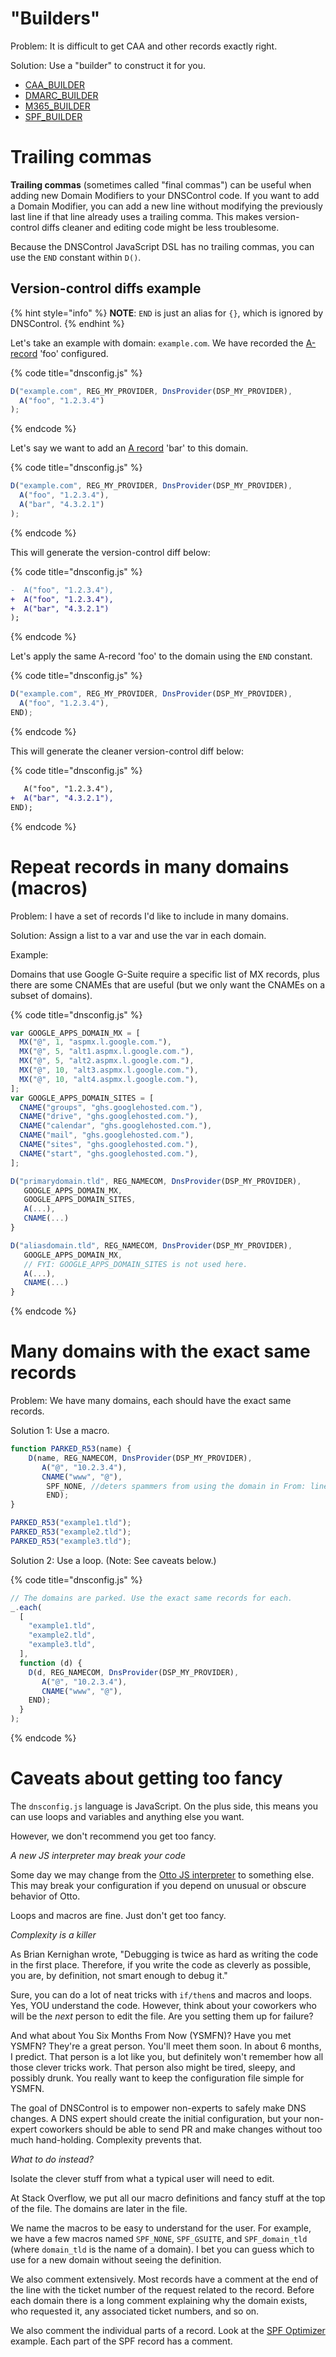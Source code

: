 # "Builders"

Problem: It is difficult to get CAA and other records exactly right.

Solution: Use a "builder" to construct it for you.

* [CAA_BUILDER](language-reference/domain-modifiers/CAA_BUILDER.md)
* [DMARC_BUILDER](language-reference/domain-modifiers/DMARC_BUILDER.md)
* [M365_BUILDER](language-reference/domain-modifiers/M365_BUILDER.md)
* [SPF_BUILDER](language-reference/domain-modifiers/SPF_BUILDER.md)

# Trailing commas

**Trailing commas** (sometimes called "final commas") can be useful when adding new Domain Modifiers to your DNSControl code. If you want to add a Domain Modifier, you can add a new line without modifying the previously last line if that line already uses a trailing comma. This makes version-control diffs cleaner and editing code might be less troublesome.

Because the DNSControl JavaScript DSL has no trailing commas, you can use the `END` constant within `D()`.

## Version-control diffs example

{% hint style="info" %}
**NOTE**: `END` is just an alias for `{}`, which is ignored by DNSControl.
{% endhint %}

Let's take an example with domain: `example.com`. We have recorded the [A-record](language-reference/domain-modifiers/A.md) 'foo' configured.

{% code title="dnsconfig.js" %}
```javascript
D("example.com", REG_MY_PROVIDER, DnsProvider(DSP_MY_PROVIDER),
  A("foo", "1.2.3.4")
);
```
{% endcode %}

Let's say we want to add an [A record](language-reference/domain-modifiers/A.md) 'bar' to this domain.

{% code title="dnsconfig.js" %}
```javascript
D("example.com", REG_MY_PROVIDER, DnsProvider(DSP_MY_PROVIDER),
  A("foo", "1.2.3.4"),
  A("bar", "4.3.2.1")
);
```
{% endcode %}

This will generate the version-control diff below:

{% code title="dnsconfig.js" %}
```diff
-  A("foo", "1.2.3.4"),
+  A("foo", "1.2.3.4"),
+  A("bar", "4.3.2.1")
);
```
{% endcode %}

Let's apply the same A-record 'foo' to the domain using the `END` constant.

{% code title="dnsconfig.js" %}
```javascript
D("example.com", REG_MY_PROVIDER, DnsProvider(DSP_MY_PROVIDER),
  A("foo", "1.2.3.4"),
END);
```
{% endcode %}

This will generate the cleaner version-control diff below:

{% code title="dnsconfig.js" %}
```diff
   A("foo", "1.2.3.4"),
+  A("bar", "4.3.2.1"),
END);
```
{% endcode %}

# Repeat records in many domains (macros)

Problem: I have a set of records I'd like to include in many domains.

Solution: Assign a list to a var and use the var in each domain.

Example:

Domains that use Google G-Suite require a specific list of MX
records, plus there are some CNAMEs that are useful (but we only
want the CNAMEs on a subset of domains).

{% code title="dnsconfig.js" %}
```javascript
var GOOGLE_APPS_DOMAIN_MX = [
  MX("@", 1, "aspmx.l.google.com."),
  MX("@", 5, "alt1.aspmx.l.google.com."),
  MX("@", 5, "alt2.aspmx.l.google.com."),
  MX("@", 10, "alt3.aspmx.l.google.com."),
  MX("@", 10, "alt4.aspmx.l.google.com."),
];
var GOOGLE_APPS_DOMAIN_SITES = [
  CNAME("groups", "ghs.googlehosted.com."),
  CNAME("drive", "ghs.googlehosted.com."),
  CNAME("calendar", "ghs.googlehosted.com."),
  CNAME("mail", "ghs.googlehosted.com."),
  CNAME("sites", "ghs.googlehosted.com."),
  CNAME("start", "ghs.googlehosted.com."),
];

D("primarydomain.tld", REG_NAMECOM, DnsProvider(DSP_MY_PROVIDER),
   GOOGLE_APPS_DOMAIN_MX,
   GOOGLE_APPS_DOMAIN_SITES,
   A(...),
   CNAME(...)
}

D("aliasdomain.tld", REG_NAMECOM, DnsProvider(DSP_MY_PROVIDER),
   GOOGLE_APPS_DOMAIN_MX,
   // FYI: GOOGLE_APPS_DOMAIN_SITES is not used here.
   A(...),
   CNAME(...)
}
```
{% endcode %}


# Many domains with the exact same records

Problem: We have many domains, each should have the exact same
records.

Solution 1: Use a macro.

```javascript
function PARKED_R53(name) {
    D(name, REG_NAMECOM, DnsProvider(DSP_MY_PROVIDER),
       A("@", "10.2.3.4"),
       CNAME("www", "@"),
        SPF_NONE, //deters spammers from using the domain in From: lines.
        END);
}

PARKED_R53("example1.tld");
PARKED_R53("example2.tld");
PARKED_R53("example3.tld");
```

Solution 2: Use a loop. (Note: See caveats below.)

{% code title="dnsconfig.js" %}
```javascript
// The domains are parked. Use the exact same records for each.
_.each(
  [
    "example1.tld",
    "example2.tld",
    "example3.tld",
  ],
  function (d) {
    D(d, REG_NAMECOM, DnsProvider(DSP_MY_PROVIDER),
       A("@", "10.2.3.4"),
       CNAME("www", "@"),
    END);
  }
);
```
{% endcode %}

# Caveats about getting too fancy

The `dnsconfig.js` language is JavaScript. On the plus side, this means
you can use loops and variables and anything else you want.

However, we don't recommend you get too fancy.

*A new JS interpreter may break your code*

Some day we may change from the
[Otto JS interpreter](https://github.com/robertkrimen/otto) to
something else.  This may break your configuration if you depend on
unusual or obscure behavior of Otto.

Loops and macros are fine. Just don't get too fancy.

*Complexity is a killer*

As Brian Kernighan wrote, "Debugging is twice as hard as writing the
code in the first place. Therefore, if you write the code as cleverly
as possible, you are, by definition, not smart enough to debug it."

Sure, you can do a lot of neat tricks with `if/then`s and macros and
loops. Yes, YOU understand the code.  However, think about your
coworkers who will be the *next* person to edit the file.  Are you
setting them up for failure?

And what about You Six Months From Now (YSMFN)?  Have you met YSMFN?
They're a great person. You'll meet them soon.  In about 6 months, I
predict. That person is a lot like you, but definitely won't remember
how all those clever tricks work. That person also might be tired,
sleepy, and possibly drunk.  You really want to keep the configuration
file simple for YSMFN.

The goal of DNSControl is to empower non-experts to safely make DNS
changes.  A DNS expert should create the initial configuration, but
your non-expert coworkers should be able to send PR and make changes
without too much hand-holding.  Complexity prevents that.

*What to do instead?*

Isolate the clever stuff from what a typical user will need to edit.

At Stack Overflow, we put all our macro definitions and fancy stuff at
the top of the file. The domains are later in the file.

We name the macros to be easy to understand for the user.  For
example, we have a few macros named `SPF_NONE`, `SPF_GSUITE`, and
`SPF_domain_tld` (where `domain_tld` is the name of a domain).  I bet
you can guess which to use for a new domain without seeing the
definition.

We also comment extensively.  Most records have a comment at the end
of the line with the ticket number of the request related to the
record.  Before each domain there is a long comment explaining why the
domain exists, who requested it, any associated ticket numbers, and so
on.

We also comment the individual parts of a record. Look at the [SPF
Optimizer](language-reference/domain-modifiers/SPF_BUILDER.md) example.  Each part of
the SPF record has a comment.
